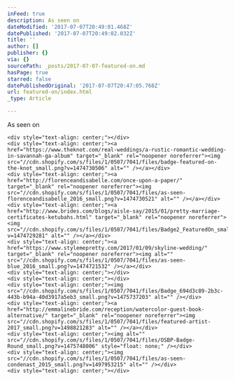 ```yaml
---
inFeed: true
description: As seen on
dateModified: '2017-07-07T20:49:01.468Z'
datePublished: '2017-07-07T20:49:02.032Z'
title: ''
author: []
publisher: {}
via: {}
sourcePath: _posts/2017-07-07-featured-on.md
hasPage: true
starred: false
datePublishedOriginal: '2017-07-07T20:47:05.768Z'
url: featured-on/index.html
_type: Article

---
```

As seen on

    <div style="text-align: center;"></div>
    <div style="text-align: center;"><a href="https://www.theknot.com/real-weddings/a-rustic-romantic-wedding-in-savannah-ga-album" target="_blank" rel="noopener noreferrer"><img src="//cdn.shopify.com/s/files/1/0507/7041/files/badge-featured-on-the-knot_small.png?v=1474730506" alt="" /></a></div>
    <div style="text-align: center;"><a href="http://florenceandisabelle.com/once-upon-a-paper/" target="_blank" rel="noopener noreferrer"><img src="//cdn.shopify.com/s/files/1/0507/7041/files/as-seen-florenceandisabelle_2016_small.png?v=1474730521" alt="" /></a></div>
    <div style="text-align: center;"><a href="http://www.brides.com/blogs/aisle-say/2015/01/pretty-marriage-certificates-ketubahs.html" target="_blank" rel="noopener noreferrer"><img src="//cdn.shopify.com/s/files/1/0507/7041/files/Badge2_FeaturedOn_small.png?v=1474729281" alt="" /></a></div>
    <div style="text-align: center;"><a href="https://www.stylemepretty.com/2017/01/09/skyline-wedding/" target="_blank" rel="noopener noreferrer"><img alt="" src="//cdn.shopify.com/s/files/1/0507/7041/files/as-seen-blue_2016_small.png?v=1474721532" /></a></div>
    <div style="text-align: center;"></div>
    <div style="text-align: center;"></div>
    <div style="text-align: center;"><img src="//cdn.shopify.com/s/files/1/0507/7041/files/Badge_694d3c89-2b3c-443b-b94a-40d3917a5eb3_small.png?v=1475737203" alt="" /></div>
    <div style="text-align: center;"><a href="http://emmalinebride.com/reception/watercolor-guest-book-alternative/" target="_blank" rel="noopener noreferrer"><img src="//cdn.shopify.com/s/files/1/0507/7041/files/featured-artist-2017_small.png?v=1498821283" alt="" /></a></div>
    <div style="text-align: center;"><img alt="" src="//cdn.shopify.com/s/files/1/0507/7041/files/OSBP-Badge-Round_small.png?v=1475748006" style="float: none;" /></div>
    <div style="text-align: center;"><img src="//cdn.shopify.com/s/files/1/0507/7041/files/as-seen-condenast_2015_small.png?v=1497953215" alt="" /></div>
    <div style="text-align: center;"></div>